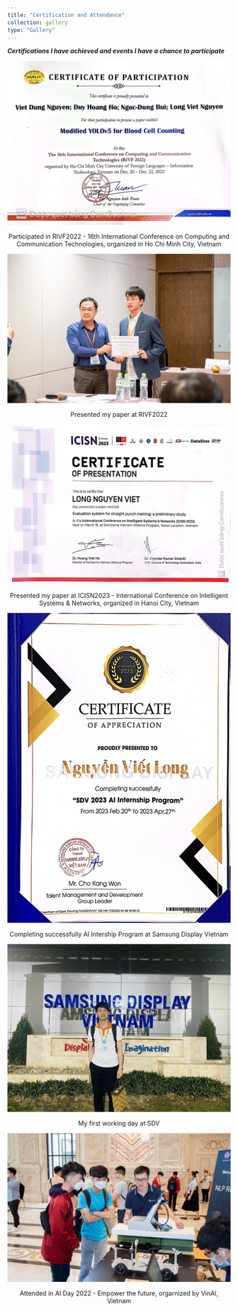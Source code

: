 ```yaml
---
title: "Certification and Attendance"
collection: gallery
type: "Gallery"
---
```


***Certifications I have achieved and events I have a chance to participate***


<p align="center">
  <img src="/images/gallery/C&A/1.jpg">
</p>

<center>
Participated in RIVF2022 - 16th International Conference on Computing and Communication Technologies, organized in Ho Chi Minh City, Vietnam
</center>


<p align="center">
  <img src="/images/gallery/C&A/2.jpg">
</p>

<center>
Presented my paper at RIVF2022
</center>


<p align="center">
  <img src="/images/gallery/C&A/3.jpg">
</p>

<center>
Presented my paper at ICISN2023 - International Conference on Intelligent Systems & Networks, organized in Hanoi City, Vietnam
</center>


<p align="center">
  <img src="/images/gallery/C&A/4.jpg">
</p>

<center>
Completing successfully AI Intership Program at Samsung Display Vietnam 
</center>


<p align="center">
  <img src="/images/gallery/C&A/5.jpg">
</p>

<center>
My first working day at SDV
</center>


<p align="center">
  <img src="/images/gallery/C&A/6.jpg">
</p>

<center>
Attended in AI Day 2022 - Empower the future, orgarnized by VinAI, Vietnam 
</center>

